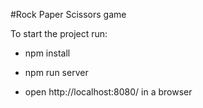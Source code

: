#Rock Paper Scissors game

To start the project run:

- npm install

- npm run server

- open http://localhost:8080/ in a browser